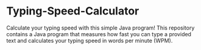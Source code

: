 # Typing-Speed-Calculator
Calculate your typing speed with this simple Java program! This repository contains a Java program that measures how fast you can type a provided text and calculates your typing speed in words per minute (WPM).
